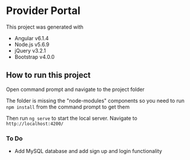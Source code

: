 # Provider Portal

This project was generated with 
 - Angular  v6.1.4
 - Node.js v5.6.9
 - jQuery v3.2.1
 - Bootstrap v4.0.0 

## How to run this project

Open command prompt and navigate to the project folder 

The folder is missing the "node-modules" components so you need to run `npm install` from the command prompt to get them

Then run `ng serve` to start the local server. Navigate to `http://localhost:4200/`


### To Do
- Add MySQL database and add sign up and login functionality

